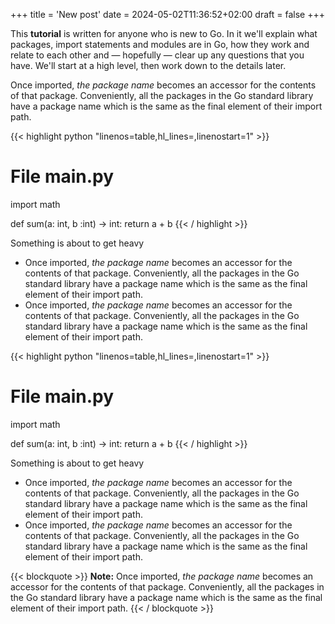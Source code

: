 +++
title = 'New post'
date = 2024-05-02T11:36:52+02:00
draft = false
+++

This **tutorial** is written for anyone who is new to Go. In it we'll explain what packages, import statements and modules are in Go, how they work and relate to each other and — hopefully — clear up any questions that you have. We'll start at a high level, then work down to the details later.


Once imported, *the package name* becomes an accessor for the contents of that package. Conveniently, all the packages in the Go standard library have a package name which is the same as the final element of their import path.


{{< highlight python "linenos=table,hl_lines=,linenostart=1" >}}
# File main.py

import math

def sum(a: int, b :int) -> int:
    return a + b
{{< / highlight >}}


Something is about to get heavy
-  Once imported, *the package name* becomes an accessor for the contents of that package. Conveniently, all the packages in the Go standard library have a package name which is the same as the final element of their import path.
- Once imported, *the package name* becomes an accessor for the contents of that package. Conveniently, all the packages in the Go standard library have a package name which is the same as the final element of their import path.
 

{{< highlight python "linenos=table,hl_lines=,linenostart=1" >}}
# File main.py

import math

def sum(a: int, b :int) -> int:
    return a + b
{{< / highlight >}}


Something is about to get heavy
-  Once imported, *the package name* becomes an accessor for the contents of that package. Conveniently, all the packages in the Go standard library have a package name which is the same as the final element of their import path.
- Once imported, *the package name* becomes an accessor for the contents of that package. Conveniently, all the packages in the Go standard library have a package name which is the same as the final element of their import path.
 
{{< blockquote >}}
**Note:** Once imported, *the package name* becomes an accessor for the contents of that package. Conveniently, all the packages in the Go standard library have a package name which is the same as the final element of their import path.
{{< / blockquote >}}